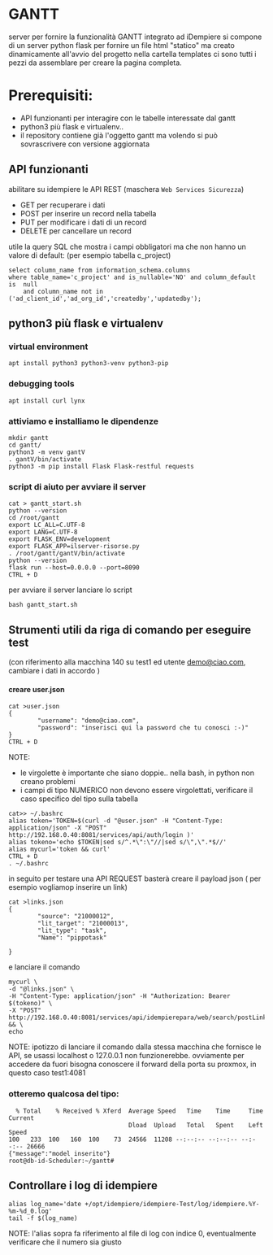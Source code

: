 # GANTT
server  per fornire la funzionalità GANTT integrato ad iDempiere
si compone di un server python flask per fornire un file html "statico" ma creato dinamicamente all'avvio del progetto
nella cartella templates ci sono tutti i pezzi da assemblare per creare la pagina completa.
# Prerequisiti:
-  API funzionanti per interagire con le tabelle interessate dal gantt
-  python3 più flask e virtualenv..
-  il repository contiene già l'oggetto gantt ma volendo si può sovrascrivere con versione aggiornata

##  API funzionanti
abilitare su idempiere le API REST (maschera `Web Services Sicurezza`)
- GET     per recuperare i dati
- POST    per inserire un record nella tabella
- PUT     per modificare i dati di un record
- DELETE  per cancellare un record

utile la query SQL che mostra i campi obbligatori ma che non hanno un valore di default:
(per esempio tabella c_project)
```
select column_name from information_schema.columns 
where table_name='c_project' and is_nullable='NO' and column_default is  null 
    and column_name not in ('ad_client_id','ad_org_id','createdby','updatedby');
```
## python3 più flask e virtualenv
### virtual environment
```
apt install python3 python3-venv python3-pip
```
### debugging tools
```
apt install curl lynx
```
### attiviamo e installiamo le dipendenze
```
mkdir gantt
cd gantt/
python3 -m venv gantV 
. gantV/bin/activate  
python3 -m pip install Flask Flask-restful requests
```
### script di aiuto per avviare il server
```
cat > gantt_start.sh
python --version
cd /root/gantt
export LC_ALL=C.UTF-8
export LANG=C.UTF-8
export FLASK_ENV=development
export FLASK_APP=ilserver-risorse.py
. /root/gantt/gantV/bin/activate
python --version
flask run --host=0.0.0.0 --port=8090
CTRL + D
```
per avviare il server lanciare lo script
```
bash gantt_start.sh
```
## Strumenti utili da riga di comando per eseguire test
(con riferimento alla macchina 140 su test1 ed utente demo@ciao.com, cambiare i dati in accordo )
#### creare user.json
```
cat >user.json
{
        "username": "demo@ciao.com",
        "password": "inserisci qui la password che tu conosci :-)"
}
CTRL + D
```
NOTE:
- le virgolette è importante che siano doppie.. nella bash, in python non creano problemi
- i campi di tipo NUMERICO non devono essere virgolettati, verificare il caso specifico del tipo sulla tabella
```
cat>> ~/.bashrc 
alias token='TOKEN=$(curl -d "@user.json" -H "Content-Type: application/json" -X "POST" http://192.168.0.40:8081/services/api/auth/login )'
alias tokeno='echo $TOKEN|sed s/^.*\":\"//|sed s/\",\".*$//'
alias mycurl='token && curl'
CTRL + D
. ~/.bashrc
```
in seguito per testare una API REQUEST basterà creare il payload json ( per esempio vogliamop inserire un link)
```
cat >links.json
{
        "source": "21000012",
        "lit_target": "21000013",
        "lit_type": "task",
        "Name": "pippotask"

}
```
e lanciare il comando
```
mycurl \
-d "@links.json" \
-H "Content-Type: application/json" -H "Authorization: Bearer  $(tokeno)" \
-X "POST" http://192.168.0.40:8081/services/api/idempierepara/web/search/postLinks && \
echo
```
NOTE: ipotizzo di lanciare il comando dalla stessa macchina che fornisce le API, se usassi localhost o 127.0.0.1 non funzionerebbe.
ovviamente per accedere da fuori bisogna conoscere il forward della porta su proxmox, in questo caso test1:4081

### otteremo qualcosa del tipo:
```
  % Total    % Received % Xferd  Average Speed   Time    Time     Time  Current
                                 Dload  Upload   Total   Spent    Left  Speed
100   233  100   160  100    73  24566  11208 --:--:-- --:--:-- --:--:-- 26666
{"message":"model inserito"}
root@db-id-Scheduler:~/gantt# 
```
## Controllare i log di idempiere
``` 
alias log_name='date +/opt/idempiere/idempiere-Test/log/idempiere.%Y-%m-%d_0.log'
tail -f $(log_name)
```
NOTE: l'alias sopra fa riferimento al file di log con indice 0, eventualmente verificare che il numero sia giusto




